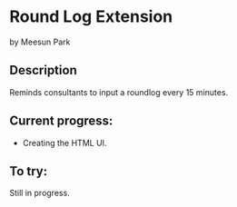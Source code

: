 # Round Log Extension
by Meesun Park

## Description
Reminds consultants to input a roundlog every 15 minutes.

## Current progress:
* Creating the HTML UI.

## To try:
Still in progress.
